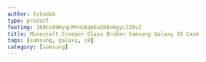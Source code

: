 ```yaml
---
author: tokodab
type: product
featimg: 16ACo69HyqLMFHi8qmGaQ98nNgyLlZ6vZ
title: Minecraft Creeper Glass Broken Samsung Galaxy S9 Case
tags: [samsung, galaxy, s9]
category: [samsung]
---
```

